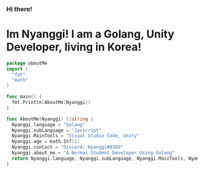 ### Hi there!
# Im Nyanggi! I am a Golang, Unity Developer, living in Korea!
<!--
- 🔭 I’m currently working on ...
- 🌱 I’m currently learning ...
- 👯 I’m looking to collaborate on ...
- 🤔 I’m looking for help with ...
- 💬 Ask me about ...
- 📫 How to reach me: ...
- 😄 Pronouns: ...
- ⚡ Fun fact: ...
-->

```go
package aboutMe
import (
  "fmt"
  "math"
)

func main() {
  fmt.Println(AboutMe(Nyanggi))
}  

func AboutMe(Nyanggi) []string {  
  Nyanggi.language = "Golang"
  Nyanggi.subLanguage = "Javscript"
  Nyanggi.MainTools = "Visual Studio Code, Unity"
  Nyanggi.age = math.Inf(1)
  Nyanggi.contact = "Discord: Nyanggi#8389"
  Nyanggi.about_me = "A Normal Student Developer Using Golang"
  return Nyanggi.language, Nyanggi.subLanguage, Nyanggi.MainTools, Nyanggi.age, Nyanggi.contact, Nyanggi.about_me
}
```
